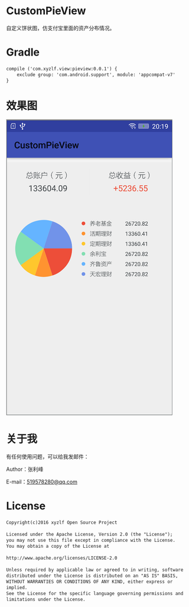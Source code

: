 # CustomPieView
自定义饼状图，仿支付宝里面的资产分布情况。

# Gradle
    
    compile ('com.xyzlf.view:pieview:0.0.1') {
    	exclude group: 'com.android.support', module: 'appcompat-v7'
    }


# 效果图

<img src="pieview.png"/>

# 关于我
有任何使用问题，可以给我发邮件：

Author：张利峰

E-mail：519578280@qq.com

# License

    Copyright(c)2016 xyzlf Open Source Project
    
    Licensed under the Apache License, Version 2.0 (the "License");
    you may not use this file except in compliance with the License.
    You may obtain a copy of the License at
    
    http://www.apache.org/licenses/LICENSE-2.0
    
    Unless required by applicable law or agreed to in writing, software
    distributed under the License is distributed on an "AS IS" BASIS,
    WITHOUT WARRANTIES OR CONDITIONS OF ANY KIND, either express or implied.
    See the License for the specific language governing permissions and
    limitations under the License.